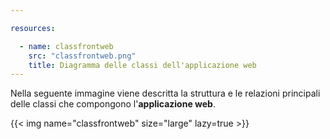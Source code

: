 ```yaml
---

resources:

  - name: classfrontweb
    src: "classfrontweb.png"
    title: Diagramma delle classi dell'applicazione web
---
```

Nella seguente immagine viene descritta la struttura e le relazioni principali delle classi che compongono l'**applicazione web**.

{{< img name="classfrontweb" size="large" lazy=true >}}

